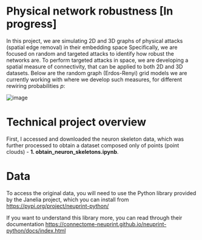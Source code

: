 # Physical network robustness [In progress] 
In this project, we are simulating 2D and 3D graphs of physical attacks (spatial edge removal) in their embedding space Specifically, we are focused on random and targeted attacks to identify how robust the networks are. 
To perform targeted attacks in space, we are developing a spatial measure of connectivity, that can be applied to both 2D and 3D datasets. Below are the random graph (Erdos-Renyi) grid models we are currently working with where we develop such measures, for different rewiring probabilities $p$:

![image](https://github.com/lukablagoje/physical_network_robustness/assets/52599010/3fc4c251-c349-47b0-a682-b8ea4e53ed7a)




# Technical project overview
First, I  accessed and downloaded the neuron skeleton data, which was further processed to obtain a dataset composed only of points (point clouds) -  **1. obtain_neuron_skeletons.ipynb**.

# Data
To access the original data, you will need to use the Python library provided by the Janelia project, which you can install from https://pypi.org/project/neuprint-python/

If you want to understand this library more, you can read through their documentation https://connectome-neuprint.github.io/neuprint-python/docs/index.html

